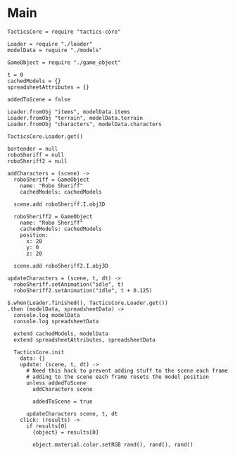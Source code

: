 Main
====

    TacticsCore = require "tactics-core"

    Loader = require "./loader"
    modelData = require "./models"

    GameObject = require "./game_object"

    t = 0
    cachedModels = {}
    spreadsheetAttributes = {}

    addedToScene = false

    Loader.fromObj "items", modelData.items
    Loader.fromObj "terrain", modelData.terrain
    Loader.fromObj "characters", modelData.characters

    TacticsCore.Loader.get()

    bartender = null
    roboSheriff = null
    roboSheriff2 = null

    addCharacters = (scene) ->
      roboSheriff = GameObject
        name: "Robo Sheriff"
        cachedModels: cachedModels

      scene.add roboSheriff.I.obj3D

      roboSheriff2 = GameObject
        name: "Robo Sheriff"
        cachedModels: cachedModels
        position:
          x: 20
          y: 0
          z: 20

      scene.add roboSheriff2.I.obj3D

    updateCharacters = (scene, t, dt) ->
      roboSheriff.setAnimation("idle", t)
      roboSheriff2.setAnimation("idle", t + 0.125)

    $.when(Loader.finished(), TacticsCore.Loader.get())
    .then (modelData, spreadsheetData) ->
      console.log modelData
      console.log spreadsheetData

      extend cachedModels, modelData
      extend spreadsheetAttributes, spreadsheetData

      TacticsCore.init
        data: {}
        update: (scene, t, dt) ->
          # Need this hack to prevent adding stuff to the scene each frame
          # adding to the scene each frame resets the model position
          unless addedToScene
            addCharacters scene
  
            addedToScene = true
  
          updateCharacters scene, t, dt
        click: (results) ->
          if results[0]
            {object} = results[0]

            object.material.color.setRGB rand(), rand(), rand()
